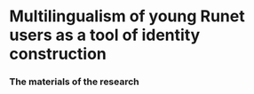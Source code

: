 # Multilingualism of young Runet users as a tool of identity construction
### The materials of the research
